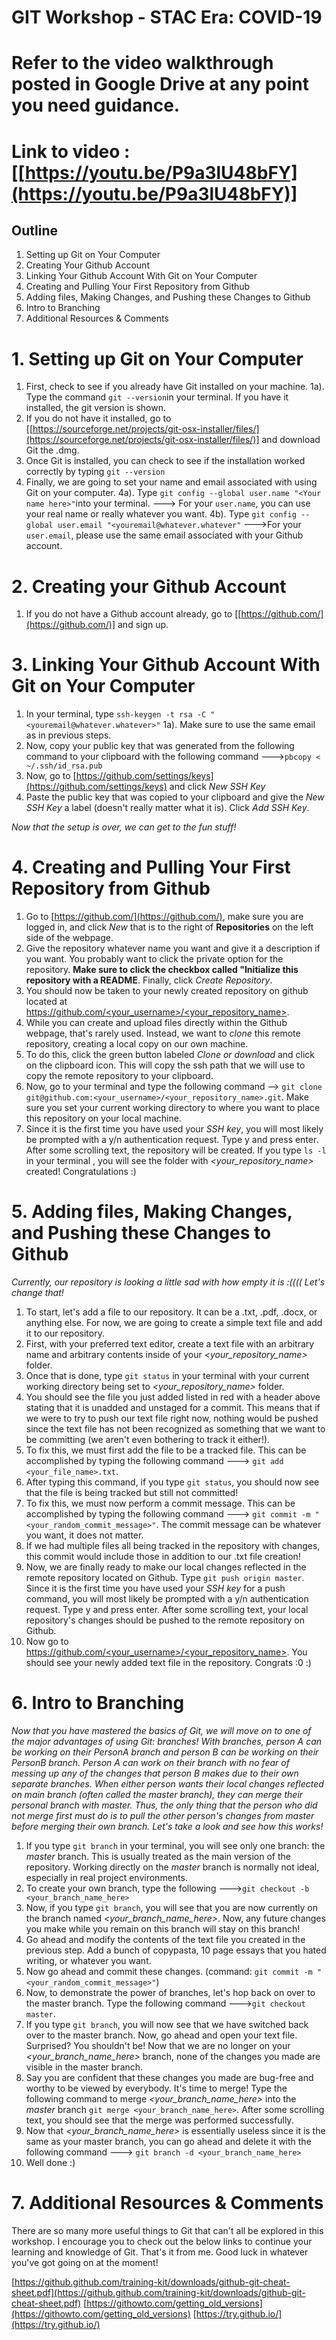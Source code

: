 
GIT Workshop - STAC Era: COVID-19
=========================================
  # Refer to the video walkthrough posted in Google Drive at any point you need guidance.
  # Link to video : [[https://youtu.be/P9a3lU48bFY](https://youtu.be/P9a3lU48bFY)]
## Outline
1. Setting up Git on Your Computer
2. Creating Your Github Account 
3. Linking Your Github Account With Git on Your Computer
4. Creating and Pulling Your First Repository from Github
5. Adding files, Making Changes, and Pushing these Changes to Github 
6. Intro to Branching
7. Additional Resources & Comments
# 1. Setting up Git on Your Computer
1. First, check to see if you already have Git installed on your machine.
	1a). Type the command ```git --version```in your terminal. If you have it installed, the git version is shown.
2. If you do not have it installed, go to [[https://sourceforge.net/projects/git-osx-installer/files/](https://sourceforge.net/projects/git-osx-installer/files/)] and download Git the .dmg.
3. Once Git is installed, you can check to see if the installation worked correctly by typing ```git --version``` 
4. Finally, we are going to set your name and email associated with using Git on your computer.
	4a). Type ```git config --global user.name "<Your name here>"```into your terminal.
	---> For your ```user.name```, you can use your real name or really whatever you want.
	4b). Type ```git config --global user.email "<youremail@whatever.whatever"```
	--->For your ```user.email```, please use the same email associated with your Github account.

# 2. Creating your Github Account
 1. If you do not have a Github account already, go to [[https://github.com/](https://github.com/)] and sign up.
# 3. Linking Your Github Account With Git on Your Computer
 1. In your terminal, type ```ssh-keygen -t rsa -C "<youremail@whatever.whatever>"```
	 1a). Make sure to use the same email as in previous steps.
2. Now, copy your public key that was generated from the following command to your clipboard with the following command --->```pbcopy < ~/.ssh/id_rsa.pub```
3. Now, go to [https://github.com/settings/keys](https://github.com/settings/keys) and click *New SSH Key*
4. Paste the public key that was copied to your clipboard and give the *New SSH Key* a label (doesn't really matter what it is). Click *Add SSH Key*.

*Now that the setup is over, we can get to the fun stuff!*

# 4. Creating and Pulling Your First Repository from Github
 1. Go to [https://github.com/](https://github.com/), make sure you are logged in, and click *New* that is to the right of **Repositories** on the left side of the webpage.
 2. Give the repository whatever name you want and give it a description if you want. You probably want to click the private option for the repository. **Make sure to click the checkbox called "Initialize this repository with a README**. Finally, click *Create Repository*.
 3.  You should now be taken to your newly created repository on github located at [https://github.com/<your_username>/<your_repository_name>](https://github.com/ejbraun/stac-git-ws).
 4. While you can create and upload files directly within the Github webpage, that's rarely used. Instead, we want to *clone* this remote repository, creating a local copy on our own machine.
 5. To do this, click the green button labeled *Clone or download* and click on the clipboard icon. This will copy the ssh path that we will use to copy the remote repository to your clipboard.
 6. Now, go to your terminal and type the following command -->  ```git clone git@github.com:<your_username>/<your_repository_name>.git```. Make sure you set your current working directory to where you want to place this repository on your local machine.
 7. Since it is the first time you have used your *SSH key*, you will most likely be prompted with a y/n authentication request. Type y and press enter. After some scrolling text, the repository will be created. If you type ```ls -l``` in your terminal , you will see the folder with *<your_repository_name>* created! Congratulations :)
 # 5. Adding files, Making Changes, and Pushing these Changes to Github 
 *Currently, our repository is looking a little sad with how empty it is :(((( Let's change that!*
1. To start, let's add a file to our repository. It can be a .txt, .pdf, .docx, or anything else. For now, we are going to create a simple text file and add it to our repository.
2. First, with your preferred text editor, create a text file with an arbitrary name and arbitrary contents inside of your *<your_repository_name>* folder.
3. Once that is done, type ```git status``` in your terminal with your current working directory being set to  *<your_repository_name>* folder. 
4. You should see the file you just added listed in red with a header above stating that it is unadded and unstaged for a commit. This means that if we were to try to push our text file right now, nothing would be pushed since the text file has not been recognized as something that we want to be committing (we aren't even bothering to track it either!). 
5. To fix this, we must first add the file to be a tracked file. This can be accomplished by typing the following command ---> ```git add <your_file_name>.txt```.
6. After typing this command, if you type ```git status```, you should now see that the file is being tracked but still not committed!
7. To fix this, we must now perform a commit message. This can be accomplished by typing the following command ---> ```git commit -m "<your_random_commit_message>"```. The commit message can be whatever you want, it does not matter.
8. If we had multiple files all being tracked in the repository with changes, this commit would include those in addition to our .txt file creation! 
9. Now, we are finally ready to make our local changes reflected in the remote repository located on Github. Type ```git push origin master```. Since it is the first time you have used your *SSH key* for a push command, you will most likely be prompted with a y/n authentication request. Type y and press enter. After some scrolling text, your local repository's changes should be pushed to the remote repository on Github.
10. Now go to [https://github.com/<your_username>/<your_repository_name>](https://github.com/ejbraun/stac-git-ws). You should see your newly added text file in the repository. Congrats :0 :)
# 6. Intro to Branching
 *Now that you have mastered the basics of Git, we will move on to one of the major advantages of using Git: branches! With branches, person A can be working on their PersonA branch and person B can be working on their PersonB branch. Person A can work on their branch with no fear of messing up any of the changes that person B makes due to their own separate branches. 
 When either person wants their local changes reflected on main branch (often called the master branch), they can merge their personal branch with master. Thus, the only thing that the person who did not merge first must do is to pull the other person's changes from master before merging their own branch. Let's take a look and see how this works!*
1. If you type ```git branch``` in your terminal, you will see only one branch: the *master* branch. This is usually treated as the main version of the repository. Working directly on the *master* branch is normally not ideal, especially in real project environments.
2. To create your own branch, type the following --->```git checkout -b <your_branch_name_here>```
3. Now, if you type ```git branch```, you will see that you are now currently on the branch named *<your_branch_name_here>*. Now, any future changes you make while you remain on this branch will stay on this branch!
4. Go ahead and modify the contents of the text file you created in the previous step. Add a bunch of copypasta, 10 page essays that you hated writing, or whatever you want.
5. Now go ahead and commit these changes. (command: ```git commit -m "<your_random_commit_message>"```)
6. Now, to demonstrate the power of branches, let's hop back on over to the master branch. Type the following command --->```git checkout master```.
7. If you type ```git branch```, you will now see that we have switched back over to the master branch. Now, go ahead and open your text file. Surprised? You shouldn't be! Now that we are no longer on your *<your_branch_name_here>* branch, none of the changes you made are visible in the master branch.
8. Say you are confident that these changes you made are bug-free and worthy to be viewed by everybody. It's time to merge! Type the following command to merge *<your_branch_name_here>* into the *master* branch ```git merge <your_branch_name_here>```. After some scrolling text, you should see that the merge was performed successfully.
9. Now that *<your_branch_name_here>* is essentially useless since it is the same as your master branch, you can go ahead and delete it with the following command ---> ```git branch -d <your_branch_name_here>```
10. Well done :) 
# 7. Additional Resources & Comments
There are so many more useful things to Git that can't all be explored in this workshop. I encourage you to check out the below links to continue your learning and knowledge of Git. That's it from me. Good luck in whatever you've got going on at the moment!

[https://github.github.com/training-kit/downloads/github-git-cheat-sheet.pdf](https://github.github.com/training-kit/downloads/github-git-cheat-sheet.pdf)
[https://githowto.com/getting_old_versions](https://githowto.com/getting_old_versions)
[https://try.github.io/](https://try.github.io/)

